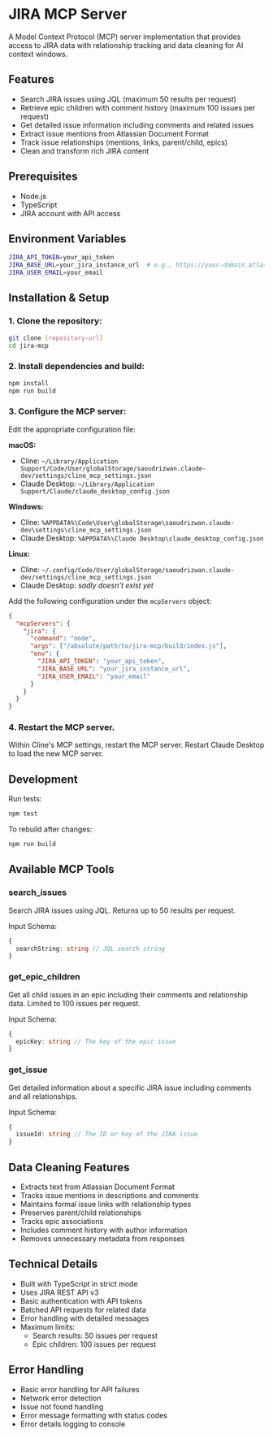 # JIRA MCP Server

A Model Context Protocol (MCP) server implementation that provides access to JIRA data with relationship tracking and data cleaning for AI context windows.

## Features

- Search JIRA issues using JQL (maximum 50 results per request)
- Retrieve epic children with comment history (maximum 100 issues per request)
- Get detailed issue information including comments and related issues
- Extract issue mentions from Atlassian Document Format
- Track issue relationships (mentions, links, parent/child, epics)
- Clean and transform rich JIRA content

## Prerequisites

- Node.js
- TypeScript
- JIRA account with API access

## Environment Variables

```bash
JIRA_API_TOKEN=your_api_token
JIRA_BASE_URL=your_jira_instance_url  # e.g., https://your-domain.atlassian.net
JIRA_USER_EMAIL=your_email
```

## Installation & Setup

### 1. Clone the repository:
```bash
git clone [repository-url]
cd jira-mcp
```

### 2. Install dependencies and build:
```bash
npm install
npm run build
```

### 3. Configure the MCP server:

Edit the appropriate configuration file:

**macOS:**
- Cline: `~/Library/Application Support/Code/User/globalStorage/saoudrizwan.claude-dev/settings/cline_mcp_settings.json`
- Claude Desktop: `~/Library/Application Support/Claude/claude_desktop_config.json`

**Windows:**
- Cline: `%APPDATA%\Code\User\globalStorage\saoudrizwan.claude-dev\settings\cline_mcp_settings.json`
- Claude Desktop: `%APPDATA%\Claude Desktop\claude_desktop_config.json`

**Linux:**
- Cline: `~/.config/Code/User/globalStorage/saoudrizwan.claude-dev/settings/cline_mcp_settings.json`
- Claude Desktop: _sadly doesn't exist yet_

Add the following configuration under the `mcpServers` object:
```json
{
  "mcpServers": {
    "jira": {
      "command": "node",
      "args": ["/absolute/path/to/jira-mcp/build/index.js"],
      "env": {
        "JIRA_API_TOKEN": "your_api_token",
        "JIRA_BASE_URL": "your_jira_instance_url",
        "JIRA_USER_EMAIL": "your_email"
      }
    }
  }
}
```

### 4. Restart the MCP server.
 Within Cline's MCP settings, restart the MCP server. Restart Claude Desktop to load the new MCP server.

## Development

Run tests:
```bash
npm test
```

To rebuild after changes:
```bash
npm run build
```

## Available MCP Tools

### search_issues
Search JIRA issues using JQL. Returns up to 50 results per request.

Input Schema:
```typescript
{
  searchString: string // JQL search string
}
```

### get_epic_children
Get all child issues in an epic including their comments and relationship data. Limited to 100 issues per request.

Input Schema:
```typescript
{
  epicKey: string // The key of the epic issue
}
```

### get_issue
Get detailed information about a specific JIRA issue including comments and all relationships.

Input Schema:
```typescript
{
  issueId: string // The ID or key of the JIRA issue
}
```

## Data Cleaning Features

- Extracts text from Atlassian Document Format
- Tracks issue mentions in descriptions and comments
- Maintains formal issue links with relationship types
- Preserves parent/child relationships
- Tracks epic associations
- Includes comment history with author information
- Removes unnecessary metadata from responses

## Technical Details

- Built with TypeScript in strict mode
- Uses JIRA REST API v3
- Basic authentication with API tokens
- Batched API requests for related data
- Error handling with detailed messages
- Maximum limits:
  - Search results: 50 issues per request
  - Epic children: 100 issues per request

## Error Handling

- Basic error handling for API failures
- Network error detection
- Issue not found handling
- Error message formatting with status codes
- Error details logging to console
